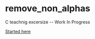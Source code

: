 # remove_non_alphas

C teachnig excersize -- Work In Progress

[Started here](https://stackoverflow.com/questions/54679503/parsing-a-string-in-c-without-strtok)
